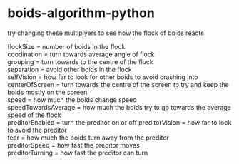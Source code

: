# boids-algorithm-python

try changing these multiplyers to see how the flock of boids reacts <br>

flockSize = number of boids in the flock <br>
coodination = turn towards average angle of flock <br>
grouping = turn towards to the centre of the flock <br>
separation = avoid other boids in the flock <br>
selfVision = how far to look for other boids to avoid crashing into <br>
centerOfScreen = turn towards the centre of the screen to try and keep the boids mostly on the screen <br>
speed = how much the boids change speed <br>
speedTowardsAverage = how much the boids try to go towards the average speed of the flock <br>
preditorEnabled = turn the preditor on or off
preditorVision = how far to look to avoid the preditor <br>
fear = how much the boids turn away from the preditor <br>
preditorSpeed = how fast the preditor moves <br>
preditorTurning = how fast the preditor can turn <br>
